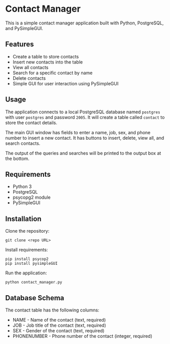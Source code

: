 # Contact Manager

This is a simple contact manager application built with Python, PostgreSQL, and PySimpleGUI.

## Features

- Create a table to store contacts
- Insert new contacts into the table  
- View all contacts
- Search for a specific contact by name
- Delete contacts
- Simple GUI for user interaction using PySimpleGUI

## Usage

The application connects to a local PostgreSQL database named `postgres` with user `postgres` and password `2005`. It will create a table called `contact` to store the contact details. 

The main GUI window has fields to enter a name, job, sex, and phone number to insert a new contact. It has buttons to insert, delete, view all, and search contacts.

The output of the queries and searches will be printed to the output box at the bottom.

## Requirements

- Python 3
- PostgreSQL  
- psycopg2 module
- PySimpleGUI

## Installation

Clone the repository:

```
git clone <repo URL>
```

Install requirements:

```
pip install psycop2
pip install pysimpleGUI
```

Run the application: 

```
python contact_manager.py
```

## Database Schema

The contact table has the following columns:

- NAME - Name of the contact (text, required)
- JOB - Job title of the contact (text, required)
- SEX - Gender of the contact (text, required)  
- PHONENUMBER - Phone number of the contact (integer, required)
  
